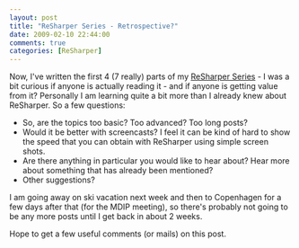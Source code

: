 ```yaml
---
layout: post
title: "ReSharper Series - Retrospective?"
date: 2009-02-10 22:44:00
comments: true
categories: [ReSharper]
---
```


Now, I've written the first 4 (7 really) parts of my [ReSharper Series](http://www.rasmuskl.dk/post/ReSharper-Series.aspx) - I was a bit curious if anyone is actually reading it - and if anyone is getting value from it? Personally I am learning quite a bit more than I already knew about ReSharper. So a few questions:
 
 - So, are the topics too basic? Too advanced? Too long posts?
 - Would it be better with screencasts? I feel it can be kind of hard to show the speed that you can obtain with ReSharper using simple screen shots.
 - Are there anything in particular you would like to hear about? Hear more about something that has already been mentioned?
 - Other suggestions?

I am going away on ski vacation next week and then to Copenhagen for a few days after that (for the MDIP meeting), so there's probably not going to be any more posts until I get back in about 2 weeks. 
 
Hope to get a few useful comments (or mails) on this post.
